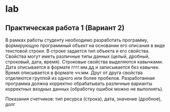 # lab

## Практическая работа 1 (Вариант 2)

В рамках работы студенту необходимо разработать программу,
формирующую программный объект на основании его описания в виде
текстовой строки.
В строке задается тип объекта и его свойства. Свойства могут иметь
различные типы данных (целый, дробный, строковый, дата, время).
Строковые свойства выделяются кавычками. Дата описывается в формате
гггг.мм.дд и записывается без кавычек. Время описывается в формате чч:мм.
Друг от друга свойства отделяются группой из одного или более
пробелов.
Разработанная программа должна корректно обрабатывать различные
варианты корректных входных данных (обработку ошибок можно не
выполнять).

Показания счетчиков: тип ресурса (строка), дата, значение (дробное), долг
